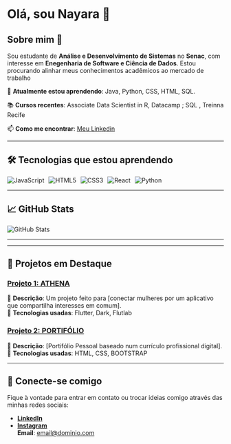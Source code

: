 # Olá, sou Nayara 👋

## Sobre mim 🚀

Sou estudante de **Análise e Desenvolvimento de Sistemas** no **Senac**, com interesse em **Enegenharia de Software e Ciência de Dados**. Estou procurando alinhar meus conhecimentos acadêmicos ao mercado de trabalho

🌱 **Atualmente estou aprendendo**: Java, Python, CSS, HTML, SQL. 

📚 **Cursos recentes**: Associate Data Scientist in R, Datacamp ; SQL , Treinna Recife

📫 **Como me encontrar**: [Meu Linkedin](www.linkedin.com/in/nayara-peixoto-64525b23b)

---

## 🛠️ Tecnologias que estou aprendendo

<div style="display: flex; flex-wrap: wrap; gap: 10px;">
    <img src="https://img.shields.io/badge/JavaScript-eeeeee?style=flat&logo=javascript" alt="JavaScript">
    <img src="https://img.shields.io/badge/HTML5-eeeeee?style=flat&logo=html5" alt="HTML5">
    <img src="https://img.shields.io/badge/CSS3-eeeeee?style=flat&logo=css3" alt="CSS3">
    <img src="https://img.shields.io/badge/React-eeeeee?style=flat&logo=react" alt="React">
    <img src="https://img.shields.io/badge/Python-eeeeee?style=flat&logo=python" alt="Python">
</div>

---

## 📈 GitHub Stats

![GitHub Stats](https://github-readme-stats.vercel.app/api?username=nayarape&show_icons=true&hide_title=true&count_private=true&hide=prs&theme=radical)

---

---

## 🚀 Projetos em Destaque

### [Projeto 1: ATHENA](link-do-repo)
🔹 **Descrição**: Um projeto feito para [conectar mulheres por um aplicativo que compartilha interesses em comum].  
🔹 **Tecnologias usadas**: Flutter, Dark, Flutlab

### [Projeto 2: PORTIFÓLIO](https://github.com/nayarape/curriculoatualizado.git)
🔹 **Descrição**: [Portifólio Pessoal baseado num currículo profissional digital].  
🔹 **Tecnologias usadas**: HTML, CSS, BOOTSTRAP

---

## 💬 Conecte-se comigo

Fique à vontade para entrar em contato ou trocar ideias comigo através das minhas redes sociais:

- **[LinkedIn](www.linkedin.com/in/nayara-peixoto-64525b23b)**  
- **[Instagram](https://www.instagram.com/nayarape/)**  
**Email**: [email@dominio.com](mailto:peixotonayara00@gmail.com)
